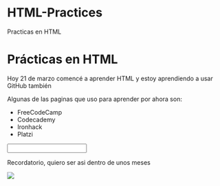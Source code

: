 # HTML-Practices
Practicas en HTML
<!DOCTYPE html>
<html>
  <head>
    <title><strong>Prácticas en HTML</strong></title>
  </head>
    <body>
      <h1>Prácticas en HTML</h1>
      <p>Hoy 21 de marzo comencé a aprender HTML y estoy aprendiendo a usar GitHub también</p>
      <p>Algunas de las paginas que uso para aprender por ahora son:</p>
      <ul>
        <li>FreeCodeCamp</li>
        <li>Codecademy</li>
        <li>Ironhack</li>
        <li>Platzi</li>
      </ul>
      <input type="text"></input>
      <p>Recordatorio, quiero ser asi dentro de unos meses</p>
      <a href="https://twitter.com/nateliason/status/1505207670789353472?s=20&t=wt18qsNwQRdKL4D2NXe9Ng" type="_blank"><img src="https://pbs.twimg.com/media/FOOSUsJXwAkvjGS?format=jpg&name=medium"></a>
    </body>
  </html>

